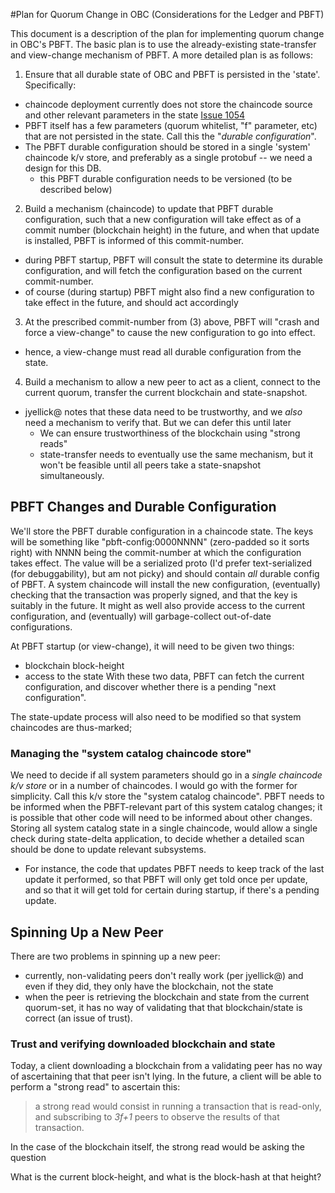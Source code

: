 
#Plan for Quorum Change in OBC (Considerations for the Ledger and PBFT)

This document is a description of the plan for implementing quorum
change in OBC's PBFT.  The basic plan is to use the already-existing
state-transfer and view-change mechanism of PBFT.  A more detailed
plan is as follows:

1. Ensure that all durable state of OBC and PBFT is persisted in the
'state'.  Specifically: 
  * chaincode deployment currently does not store the chaincode source
    and other relevant parameters in the state
    [Issue 1054](https://github.com/hyperledger/fabric/issues/1054) 
  * PBFT itself has a few parameters (quorum whitelist, "f" parameter,
    etc) that are not persisted in the state.  Call this the "_durable
    configuration_". 
  * The PBFT durable configuration should be stored in a single
    'system' chaincode k/v store, and preferably as a single protobuf
    -- we need a design for this DB. 
    * this PBFT durable configuration needs to be versioned (to be
      described below)

2. Build a mechanism (chaincode) to update that PBFT durable
configuration, such that a new configuration will take effect as of a
commit number (blockchain height) in the future, and when that update
is installed, PBFT is informed of this commit-number. 
  * during PBFT startup, PBFT will consult the state to determine its
    durable configuration, and will fetch the configuration based on
    the current commit-number. 
  * of course (during startup) PBFT might also find a new
    configuration to take effect in the future, and should act
    accordingly 

3. At the prescribed commit-number from (3) above, PBFT will "crash
and force a view-change" to cause the new configuration to go into
effect. 
  * hence, a view-change must read all durable configuration from the
    state.

4. Build a mechanism to allow a new peer to act as a client, connect
to the current quorum, transfer the current blockchain and
state-snapshot. 
  * jyellick@ notes that these data need to be trustworthy, and we
    _also_ need a mechanism to verify that.  But we can defer this
    until later 
    * We can ensure trustworthiness of the blockchain using "strong
      reads" 
    * state-transfer needs to eventually use the same mechanism, but
      it won't be feasible until all peers take a state-snapshot
      simultaneously. 

## PBFT Changes and Durable Configuration

We'll store the PBFT durable configuration in a chaincode state.  The
keys will be something like "pbft-config:0000NNNN" (zero-padded so it
sorts right) with NNNN being the commit-number at which the
configuration takes effect.  The value will be a serialized proto (I'd
prefer text-serialized (for debuggability), but am not picky) and
should contain _all_ durable config of PBFT.  A system chaincode will
install the new configuration, (eventually) checking that the
transaction was properly signed, and that the key is suitably in the
future.  It might as well also provide access to the current
configuration, and (eventually) will garbage-collect out-of-date
configurations.

At PBFT startup (or view-change), it will need to be given two things: 
* blockchain block-height 
* access to the state 
With these two data, PBFT can fetch the current configuration, and
discover whether there is a pending "next configuration".

The state-update process will also need to be modified so that system
chaincodes are thus-marked; 

### Managing the "system catalog chaincode store"

We need to decide if all system parameters should go in a _single
chaincode k/v store_ or in a number of chaincodes.  I would go with
the former for simplicity.  Call this k/v store the "system catalog
chaincode".  PBFT needs to be informed when the PBFT-relevant part of
this system catalog changes; it is possible that other code will need
to be informed about other changes.  Storing all system catalog state
in a single chaincode, would allow a single check during state-delta
application, to decide whether a detailed scan should be done to
update relevant subsystems. 
* For instance, the code that updates PBFT needs to keep track of the 
last update it performed, so that PBFT will only get told once per update,
and so that it will get told for certain during startup, if there's a pending
update.

## Spinning Up a New Peer

There are two problems in spinning up a new peer: 
* currently, non-validating peers don't really work (per jyellick@)
and even if they did, they only have the blockchain, not the state 
* when the peer is retrieving the blockchain and state from the current quorum-set,
it has no way of validating that that blockchain/state is correct (an issue of trust).

### Trust and verifying downloaded blockchain and state

Today, a client downloading a blockchain from a validating peer has no
way of ascertaining that that peer isn't lying.  In the future, a
client will be able to perform a "strong read" to ascertain this:

>a strong read would consist in running a transaction that is
 read-only, and subscribing to _3f+1_ peers to observe the results of
 that transaction.

In the case of the blockchain itself, the strong read would be asking the question

  What is the current block-height, and what is the block-hash at that height?

